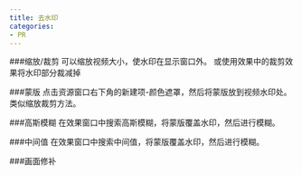 ```yaml
---
title: 去水印
categories:
- PR
---
```

###缩放/裁剪
可以缩放视频大小，使水印在显示窗口外。
或使用效果中的裁剪效果将水印部分裁减掉

###蒙版
点击资源窗口右下角的新建项-颜色遮罩，然后将蒙版放到视频水印处。类似缩放裁剪方法。

###高斯模糊
在效果窗口中搜索高斯模糊，将蒙版覆盖水印，然后进行模糊。

###中间值
在效果窗口中搜索中间值，将蒙版覆盖水印，然后进行模糊。

###画面修补
